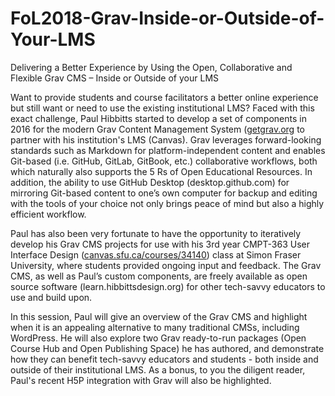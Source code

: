 # FoL2018-Grav-Inside-or-Outside-of-Your-LMS
Delivering a Better Experience by Using the Open, Collaborative and Flexible Grav CMS – Inside or Outside of your LMS

Want to provide students and course facilitators a better online experience but still want or need to use the existing institutional LMS? Faced with this exact challenge, Paul Hibbitts started to develop a set of components in 2016 for the modern Grav Content Management System ([getgrav.org](https://getgrav.org/) to partner with his institution's LMS (Canvas). Grav leverages forward-looking standards such as Markdown for platform-independent content and enables Git-based (i.e. GitHub, GitLab, GitBook, etc.) collaborative workflows, both which naturally also supports the 5 Rs of Open Educational Resources. In addition, the ability to use GitHub Desktop (desktop.github.com) for mirroring Git-based content to one’s own computer for backup and editing with the tools of your choice not only brings peace of mind but also a highly efficient workflow.

Paul has also been very fortunate to have the opportunity to iteratively develop his Grav CMS projects for use with his 3rd year CMPT-363 User Interface Design ([canvas.sfu.ca/courses/34140](https://canvas.sfu.ca/courses/34140)) class at Simon Fraser University, where students provided ongoing input and feedback. The Grav CMS, as well as Paul’s custom components, are freely available as open source software (learn.hibbittsdesign.org) for other tech-savvy educators to use and build upon.

In this session, Paul will give an overview of the Grav CMS and highlight when it is an appealing alternative to many traditional CMSs, including WordPress. He will also explore two Grav ready-to-run packages (Open Course Hub and Open Publishing Space) he has authored, and demonstrate how they can benefit tech-savvy educators and students - both inside and outside of their institutional LMS. As a bonus, to you the diligent reader, Paul's recent H5P integration with Grav will also be highlighted.
